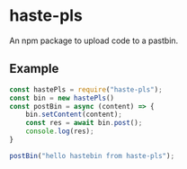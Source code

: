 # haste-pls
An npm package to upload code to a pastbin.

## Example 
```js
const hastePls = require("haste-pls");
const bin = new hastePls()
const postBin = async (content) => {
    bin.setContent(content);
    const res = await bin.post();
    console.log(res);
}  

postBin("hello hastebin from haste-pls");
```